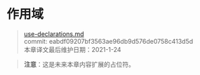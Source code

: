 # 作用域

>[use-declarations.md](https://github.com/rust-lang/reference/blob/master/src/names/scopes.md)\
>commit: eabdf09207bf3563ae96db9d576de0758c413d5d \
>本章译文最后维护日期：2021-1-24

> **注意**：这是未来本章内容扩展的占位符。

